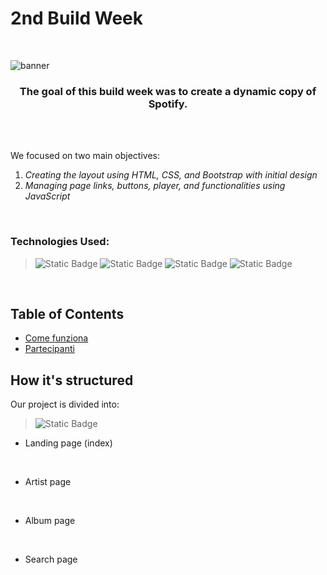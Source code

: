 
<h1> 2nd Build Week </h1>
<br>

![banner](https://github.com/Elekekic/EPICODE-REPO/assets/157897660/fa6e438e-3a3d-46f4-b03c-dafc168064a5)

<h3 align="center" >The goal of this build week was to create a dynamic copy of Spotify. </h3>

<br>
<br>


We focused on two main objectives:
1. _Creating the layout using HTML, CSS, and Bootstrap with initial design_
2. _Managing page links, buttons, player, and functionalities using JavaScript_

<br>

<h3> Technologies Used: </h3>

> ![Static Badge](https://img.shields.io/badge/HTML-%23E34F26?style=for-the-badge&logo=html5&labelColor=black)
> ![Static Badge](https://img.shields.io/badge/CSS-%231572B6?style=for-the-badge&logo=CSS3&labelColor=black)
>  ![Static Badge](https://img.shields.io/badge/Bootstrap-%237952B3?style=for-the-badge&logo=Bootstrap&labelColor=black)
>  ![Static Badge](https://img.shields.io/badge/Javascript-%23F7DF1E?style=for-the-badge&logo=Javascript&labelColor=black)

<br>

## Table of Contents 
- [Come funziona](#come-funziona)
- [Partecipanti](#partecipanti)


## How it's structured 
Our project is divided into:
> ![Static Badge](https://img.shields.io/badge/HTML-%23E34F26?style=for-the-badge&logo=html5&labelColor=black)

- Landing page (index)

<!--  SS DELLA PAGINA -->


<br>

- Artist page


<br>

- Album page 


<br>

- Search page 

<br>

